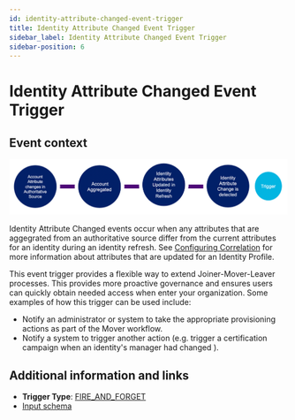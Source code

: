 ```yaml
---
id: identity-attribute-changed-event-trigger
title: Identity Attribute Changed Event Trigger
sidebar_label: Identity Attribute Changed Event Trigger
sidebar-position: 6
---
```


# Identity Attribute Changed Event Trigger

## Event context

![Flow](./img/trigger-path.png)

Identity Attribute Changed events occur when any attributes that are aggegrated from an authoritative source differ from the current attributes for an identity during an identity refresh. See [Configuring Correlation](https://community.sailpoint.com/t5/Connectors/Configuring-Correlation/ta-p/74045) for more information about attributes that are updated for an Identity Profile.

This event trigger provides a flexible way to extend Joiner-Mover-Leaver processes. This provides more proactive governance and ensures users can quickly obtain needed access when enter your organization.  Some examples of how this trigger can be used include:

- Notify an administrator or system to take the appropriate provisioning actions as part of the Mover workflow.
- Notify a system to trigger another action (e.g. trigger a certification campaign when an identity's manager had changed ).

## Additional information and links

- **Trigger Type**: [FIRE_AND_FORGET](../event-triggers-trigger-types.md#fire-and-forget)
- [Input schema](https://developer.sailpoint.com/apis/beta/#section/Identity-Attributes-Changed-Event-Trigger-Input)